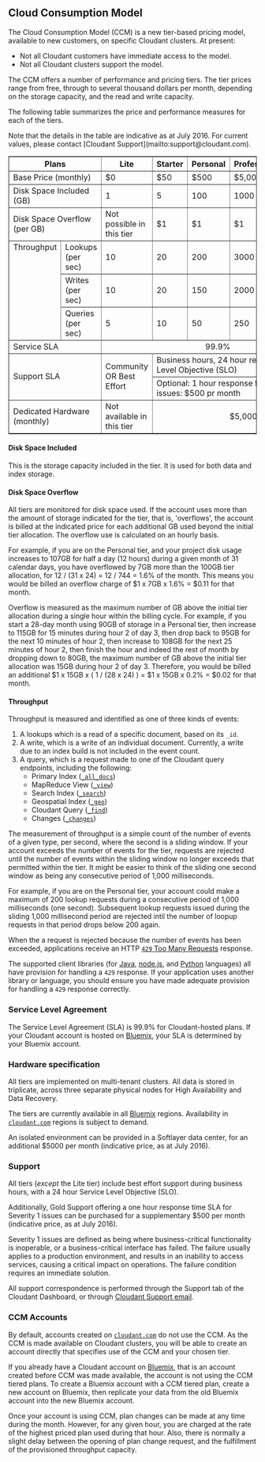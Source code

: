 ## Cloud Consumption Model

<aside class="warning" role="complementary" aria-label="availability">The Cloud Consumption Model (CCM) is a new tier-based pricing model,
available to new customers,
on specific Cloudant clusters.
At present:
<ul>
<li>Not all Cloudant customers have immediate access to the model.</li>
<li>Not all Cloudant clusters support the model.</li>
</ul></aside>

The CCM offers a number of performance and pricing tiers.
The tier prices range from free,
through to several thousand dollars per month,
depending on the storage capacity,
and the read and write capacity.

The following table summarizes the price and performance measures for each of the tiers.

<aside class="warning" role="complementary" aria-label="indicativetierpricing">Note that the details in the table are indicative as at July 2016.
For current values,
please contact [Cloudant Support](mailto:support@cloudant.com).</aside>

<table border="1">
<tr>
<th colspan="2">Plans</th>
<th>Lite</th>
<th>Starter</th>
<th>Personal</th>
<th>Professional</th>
<th>Enterprise</th>
</tr>
<tr>
<td colspan="2">Base Price (monthly)</td>
<td>$0</td>
<td>$50</td>
<td>$500</td>
<td>$5,000</td>
<td>$25,000</td>
</tr>
<tr>
<td colspan="2">Disk Space Included (GB)</td>
<td>1</td>
<td>5</td>
<td>100</td>
<td>1000</td>
<td>6000</td>
</tr>
<tr>
<td colspan="2">Disk Space Overflow (per GB)</td>
<td>Not possible in this tier</td>
<td>$1</td>
<td>$1</td>
<td>$1</td>
<td>$1</td>
</tr>
<tr>
<td rowspan="3" valign="top">Throughput</td>
<td>Lookups (per sec)</td>
<td>10</td>
<td>20</td>
<td>200</td>
<td>3000</td>
<td>20000</td>
</tr>
<td>Writes (per sec)</td>
<td>10</td>
<td>20</td>
<td>150</td>
<td>2000</td>
<td>12000</td>
</tr>
<tr>
<td>Queries (per sec)</td>
<td>5</td>
<td>10</td>
<td>50</td>
<td>250</td>
<td>1000</td>
</tr>
<tr>
<td colspan="2">Service SLA</td>
<td colspan="5" align="center">99.9%</td>
</tr>
<tr>
<td colspan="2" rowspan="2">Support SLA</td>
<td rowspan="2">Community OR Best Effort</td>
<td colspan="4">Business hours, 24 hour response Service Level Objective (SLO)</td>
</tr>
<tr>
<td colspan="4">Optional: 1 hour response for Severity 1 issues: $500 pr month</td>
</tr>
<tr>
<td colspan="2">Dedicated Hardware (monthly)</td>
<td>Not available in this tier</td>
<td colspan="4" align="center">$5,000</td>
</tr>
</table>

#### Disk Space Included

This is the storage capacity included in the tier.
It is used for both data and index storage.

#### Disk Space Overflow

All tiers are monitored for disk space used.
If the account uses more than the amount of storage indicated for the tier,
that is,
'overflows',
the account is billed at the indicated price for each additional GB used beyond the initial tier allocation.
The overflow use is calculated on an hourly basis.

For example,
if you are on the Personal tier,
and your project disk usage increases to 107GB for half a day (12 hours) during a given month of 31 calendar days,
you have overflowed by 7GB more than the 100GB tier allocation,
for 12 / (31 x 24) = 12 / 744 = 1.6% of the month.
This means you would be billed an overflow charge of $1 x 7GB x 1.6% = $0.11 for that month.

Overflow is measured as the maximum number of GB above the initial tier allocation during a single hour within the billing cycle.
For example,
if you start a 28-day month using 90GB of storage in a Personal tier,
then increase to 115GB for 15 minutes during hour 2 of day 3,
then drop back to 95GB for the next 10 minutes of hour 2,
then increase to 108GB for the next 25 minutes of hour 2,
then finish the hour and indeed the rest of month by dropping down to 80GB,
the maximum number of GB above the initial tier allocation was 15GB during hour 2 of day 3.
Therefore,
you would be billed an additional $1 x 15GB x ( 1 / (28 x 24) ) = $1 x 15GB x 0.2% = $0.02 for that month.

#### Throughput

Throughput is measured and identified as one of three kinds of events:

1.	A lookups which is a read of a specific document, based on its `_id`.
2.	A write, which is a write of an individual document. Currently, a write due to an index build is not included in the event count.
3.	A query, which is a request made to one of the Cloudant query endpoints, including the following:
	-	Primary Index ([`_all_docs`](database.html#get-documents))
	-	MapReduce View ([`_view`](creating_views.html#using-views))
	-	Search Index ([`_search`](search.html#queries))
	-	Geospatial Index ([`_geo`](geo.html#querying-a-cloudant-geo-index))
	-	Cloudant Query ([`_find`](cloudant_query.html#finding-documents-using-an-index))
	-	Changes ([`_changes`](database.html#get-changes))

The measurement of throughput is a simple count of the number of events of a given type,
per second,
where the second is a sliding window.
If your account exceeds the number of events for the tier,
requests are rejected until the number of events within the sliding window no longer exceeds that permitted within the tier.
It might be easier to think of the sliding one second window as being any consecutive period of 1,000 milliseconds.

For example,
if you are on the Personal tier,
your account could make a maximum of 200 lookup requests during a consecutive period of 1,000 milliseconds (one second).
Subsequent lookup requests issued during the sliding 1,000 millisecond period are rejected intil the number of loopup requests in that period drops below 200 again.

When the a request is rejected because the number of events has been exceeded,
applications receive an HTTP [`429` Too Many Requests](http.html#429) response.

The supported client libraries (for [Java](libraries.html#java), [node.js](libraries.html#node.js), and [Python](libraries.html#python) languages) all have provision for handling a `429` response.
If your application uses another library or language,
you should ensure you have made adequate provision for handling a `429` response correctly.

### Service Level Agreement

The Service Level Agreement (SLA) is 99.9% for Cloudant-hosted plans.
If your Cloudant account is hosted on [Bluemix](https://console.ng.bluemix.net/registration/),
your SLA is determined by your Bluemix account.

### Hardware specification

All tiers are implemented on multi-tenant clusters.
All data is stored in triplicate,
across three separate physical nodes for High Availability and Data Recovery.

The tiers are currently available in all [Bluemix](https://console.ng.bluemix.net/registration/) regions.
Availability in [`cloudant.com`](https://cloudant.com/) regions is subject to demand.

An isolated environment can be provided in a Softlayer data center,
for an additional $5000 per month (indicative price, as at July 2016).

### Support

All tiers (_except_ the Lite tier) include best effort support during business hours,
with a 24 hour Service Level Objective (SLO).

Additionally,
Gold Support offering a one hour response time SLA for Severity 1 issues can be purchased for a supplementary $500 per month (indicative price, as at July 2016).

Severity 1 issues are defined as being where business-critical functionality is inoperable,
or a business-critical interface has failed.
The failure usually applies to a production environment,
and results in an inability to access services,
causing a critical impact on operations.
The failure condition requires an immediate solution.

All support correspondence is performed through the Support tab of the Cloudant Dashboard,
or through [Cloudant Support email](mailto:support@cloudant.com).

### CCM Accounts

By default,
accounts created on [`cloudant.com`](https://cloudant.com/) do not use the CCM.
As the CCM is made available on Cloudant clusters,
you will be able to create an account directly that specifies use of the CCM and your chosen tier.

If you already have a Cloudant account on [Bluemix](https://console.ng.bluemix.net/registration/),
that is an account created before CCM was made available,
the account is not using the CCM tiered plans.
To create a Bluemix account with a CCM tiered plan,
create a new account on Bluemix,
then replicate your data from the old Bluemix account into the new Bluemix account.

Once your account is using CCM,
plan changes can be made at any time during the month.
However,
for any given hour,
you are charged at the rate of the highest priced plan used during that hour.
Also,
there is normally a slight delay between the opening of plan change request,
and the fulfillment of the provisioned throughput capacity.
